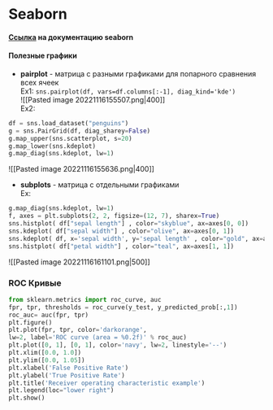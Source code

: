 # Seaborn  
#### [Cсылка](https://seaborn.pydata.org/examples/index.html) на документацию seaborn  
  
#### Полезные графики  
- **pairplot** - матрица с разными графиками для попарного сравнения всех ячеек  
Ex1: `sns.pairplot(df, vars=df.columns[:-1], diag_kind='kde')`  
![[Pasted image 20221116155507.png|400]]  
Ex2:   
```python  
df = sns.load_dataset("penguins")  
g = sns.PairGrid(df, diag_sharey=False)  
g.map_upper(sns.scatterplot, s=20)  
g.map_lower(sns.kdeplot)  
g.map_diag(sns.kdeplot, lw=1)  
```  
  
![[Pasted image 20221116155636.png|400]]  
- **subplots** - матрица с отдельными графиками  
Ex:   
```python  
g.map_diag(sns.kdeplot, lw=1)  
f, axes = plt.subplots(2, 2, figsize=(12, 7), sharex=True)  
sns.histplot( df["sepal length"] , color="skyblue", ax=axes[0, 0])  
sns.kdeplot( df["sepal width"] , color="olive", ax=axes[0, 1])  
sns.kdeplot( df, x='sepal width', y='sepal length' , color="gold", ax=axes[1, 0])  
sns.histplot( df["petal width"] , color="teal", ax=axes[1, 1])  
```  
![[Pasted image 20221116161101.png|500]]  
  
### ROC Кривые  
  
```python  
from sklearn.metrics import roc_curve, auc   
fpr, tpr, thresholds = roc_curve(y_test, y_predicted_prob[:,1])   
roc_auc= auc(fpr, tpr)   
plt.figure()   
plt.plot(fpr, tpr, color='darkorange',           
lw=2, label='ROC curve (area = %0.2f)' % roc_auc)   
plt.plot([0, 1], [0, 1], color='navy', lw=2, linestyle='--')   
plt.xlim([0.0, 1.0])   
plt.ylim([0.0, 1.05])   
plt.xlabel('False Positive Rate')   
plt.ylabel('True Positive Rate')   
plt.title('Receiver operating characteristic example')   
plt.legend(loc="lower right")   
plt.show()  
```  
